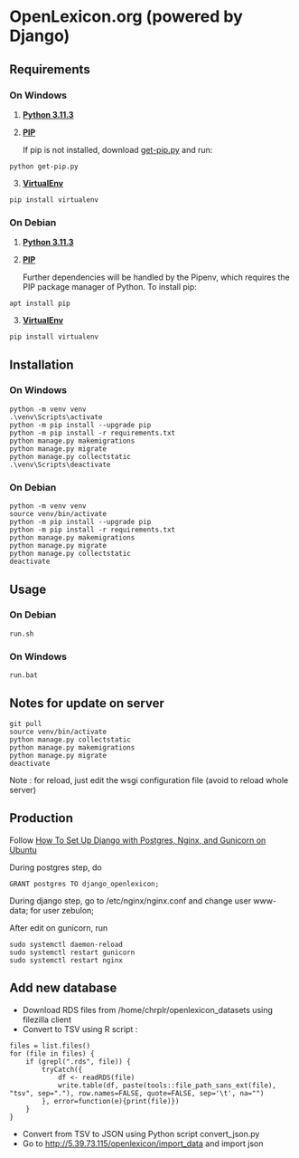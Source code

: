 # OpenLexicon.org (powered by Django)

## Requirements

### On Windows

1. __[Python 3.11.3](https://www.python.org/downloads/release/python-3113/)__

2. __[PIP](https://pypi.org/project/pip/)__

    If pip is not installed, download [get-pip.py](https://bootstrap.pypa.io/get-pip.py) and run:

```
python get-pip.py
```

3. __[VirtualEnv](https://virtualenv.pypa.io/en/latest/)__

```
pip install virtualenv
```

### On Debian

1. __[Python 3.11.3](https://www.python.org/downloads/release/python-3113/)__

2. __[PIP](https://pypi.org/project/pip/)__

    Further dependencies will be handled by the Pipenv, which requires the PIP package manager of Python.
    To install pip:
```
apt install pip
```

3. __[VirtualEnv](https://virtualenv.pypa.io/en/latest/)__

```
pip install virtualenv
```

## Installation

### On Windows

```
python -m venv venv
.\venv\Scripts\activate
python -m pip install --upgrade pip
python -m pip install -r requirements.txt
python manage.py makemigrations
python manage.py migrate
python manage.py collectstatic
.\venv\Scripts\deactivate
```

### On Debian

```
python -m venv venv
source venv/bin/activate
python -m pip install --upgrade pip
python -m pip install -r requirements.txt
python manage.py makemigrations
python manage.py migrate
python manage.py collectstatic
deactivate
```

## Usage

### On Debian

```
run.sh
```

### On Windows

```
run.bat
```

## Notes for update on server

```
git pull
source venv/bin/activate
python manage.py collectstatic
python manage.py makemigrations
python manage.py migrate
deactivate
```

Note : for reload, just edit the wsgi configuration file (avoid to reload whole server)

## Production

Follow [How To Set Up Django with Postgres, Nginx, and Gunicorn on Ubuntu](https://www.digitalocean.com/community/tutorials/how-to-set-up-django-with-postgres-nginx-and-gunicorn-on-ubuntu)

During postgres step, do
```
GRANT postgres TO django_openlexicon;
```

During django step, go to /etc/nginx/nginx.conf and change user www-data; for user zebulon;

After edit on gunicorn, run
```
sudo systemctl daemon-reload
sudo systemctl restart gunicorn
sudo systemctl restart nginx
```

## Add new database

- Download RDS files from /home/chrplr/openlexicon_datasets using filezilla client
- Convert to TSV using R script :
```
files = list.files()
for (file in files) {
    if (grepl(".rds", file)) {
        tryCatch({
            df <- readRDS(file)
            write.table(df, paste(tools::file_path_sans_ext(file), "tsv", sep="."), row.names=FALSE, quote=FALSE, sep='\t', na="")
        }, error=function(e){print(file)})
    }
}
```
- Convert from TSV to JSON using Python script convert_json.py
- Go to http://5.39.73.115/openlexicon/import_data and import json
